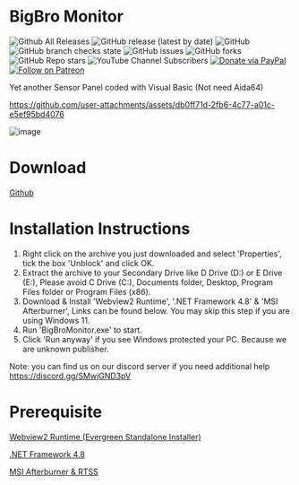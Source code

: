 # BigBro Monitor
![Github All Releases](https://img.shields.io/github/downloads/qiangqiang101/BigBro-Monitor/total.svg)
![GitHub release (latest by date)](https://img.shields.io/github/v/release/qiangqiang101/BigBro-Monitor)
![GitHub](https://img.shields.io/github/license/qiangqiang101/BigBro-Monitor)
![GitHub branch checks state](https://img.shields.io/github/checks-status/qiangqiang101/BigBro-Monitor/master)
![GitHub issues](https://img.shields.io/github/issues/qiangqiang101/BigBro-Monitor)
![GitHub forks](https://img.shields.io/github/forks/qiangqiang101/BigBro-Monitor?style=social)
![GitHub Repo stars](https://img.shields.io/github/stars/qiangqiang101/BigBro-Monitor?style=social)
![YouTube Channel Subscribers](https://img.shields.io/youtube/channel/subscribers/UCAZlasvEy1euunP1M7nwj5Q?style=social)
[![Donate via PayPal](https://img.shields.io/badge/Donate-Paypal-brightgreen)](https://paypal.me/imnotmental)
[![Follow on Patreon](https://img.shields.io/badge/Donate-Patreon-orange)](https://www.patreon.com/imnotmental)

Yet another Sensor Panel coded with Visual Basic (Not need Aida64)

https://github.com/user-attachments/assets/db0ff71d-2fb6-4c77-a01c-e5ef95bd4076

![image](https://github.com/user-attachments/assets/2ed58fc7-e445-47fe-944a-0ce96fcbdd63)

# Download
[Github](https://github.com/qiangqiang101/BigBro-Monitor/releases)

# Installation Instructions
1. Right click on the archive you just downloaded and select 'Properties', tick the box 'Unblock' and click OK. 
2. Extract the archive to your Secondary Drive like D Drive (D:\) or E Drive (E:\), Please avoid C Drive (C:\), Documents folder, Desktop, Program Files folder or Program Files (x86).
3. Download & Install 'Webview2 Runtime', '.NET Framework 4.8' & 'MSI Afterburner', Links can be found below. You may skip this step if you are using Windows 11.
4. Run 'BigBroMonitor.exe' to start.
5. Click 'Run anyway' if you see Windows protected your PC. Because we are unknown publisher.

Note: you can find us on our discord server if you need additional help https://discord.gg/SMwjGND3pV

# Prerequisite
[Webview2 Runtime (Evergreen Standalone Installer)](https://developer.microsoft.com/en-us/microsoft-edge/webview2/#download-section)

[.NET Framework 4.8](https://dotnet.microsoft.com/download/dotnet-framework/thank-you/net48-web-installer)

[MSI Afterburner & RTSS](https://www.msi.com/Landing/afterburner/graphics-cards)
